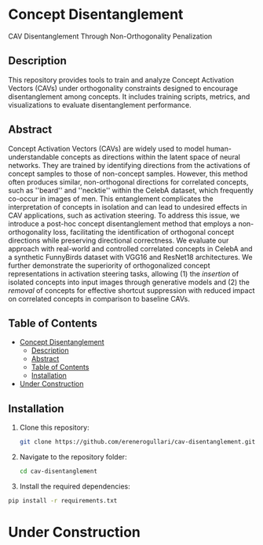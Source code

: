 # Concept Disentanglement
CAV Disentanglement Through Non-Orthogonality Penalization

## Description
This repository provides tools to train and analyze Concept Activation Vectors (CAVs) under orthogonality constraints designed to encourage disentanglement among concepts. It includes training scripts, metrics, and visualizations to evaluate disentanglement performance.

## Abstract
Concept Activation Vectors (CAVs) are widely used to model human-understandable concepts as directions within the latent space of neural networks. They are trained by identifying directions from the activations of concept samples to those of non-concept samples. However, this method often produces similar, non-orthogonal directions for correlated concepts, such as ''beard'' and ''necktie'' within the CelebA dataset, which frequently co-occur in images of men. This entanglement complicates the interpretation of concepts in isolation and can lead to undesired effects in CAV applications, such as activation steering.
To address this issue, we introduce a post-hoc concept disentanglement method that employs a non-orthogonality loss, facilitating the identification of orthogonal concept directions while preserving directional correctness. We evaluate our approach with real-world and controlled correlated concepts in CelebA and a synthetic FunnyBirds dataset with VGG16 and ResNet18 architectures. We further demonstrate the superiority of orthogonalized concept representations in activation steering tasks, allowing (1) the *insertion* of isolated concepts into input images through generative models and (2) the  *removal* of concepts for effective shortcut suppression with reduced impact on correlated concepts in comparison to baseline CAVs.

## Table of Contents
- [Concept Disentanglement](#concept-disentanglement)
  - [Description](#description)
  - [Abstract](#abstract)
  - [Table of Contents](#table-of-contents)
  - [Installation](#installation)
- [Under Construction](#under-construction)

## Installation
1. Clone this repository:
   ```bash
   git clone https://github.com/erenerogullari/cav-disentanglement.git
   ```

2. Navigate to the repository folder:
   ```bash
   cd cav-disentanglement
   ```

3. Install the required dependencies:
  ```bash
  pip install -r requirements.txt
  ```

# Under Construction